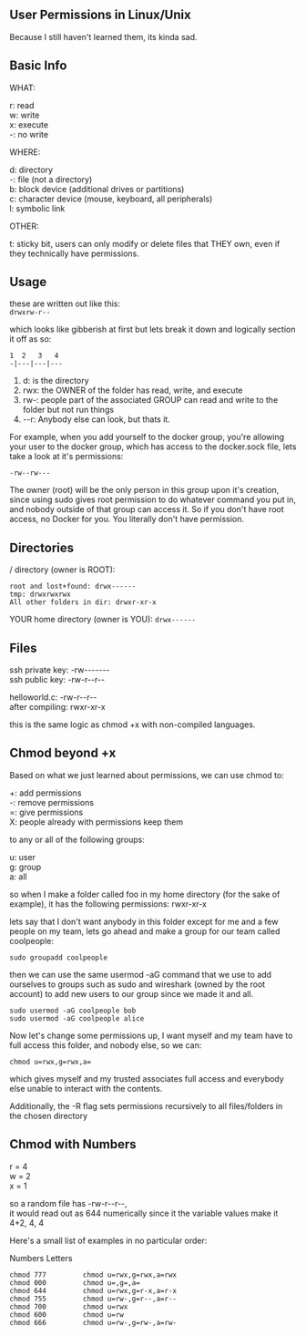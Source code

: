 User Permissions in Linux/Unix
------------------------------
Because I still haven't learned them, its kinda sad.

Basic Info
----------
WHAT: 

r: read  
w: write  
x: execute  
-: no write  


WHERE: 

d: directory  
-: file (not a directory)  
b: block device (additional drives or partitions)  
c: character device (mouse, keyboard, all peripherals)  
l: symbolic link  


OTHER: 

t: sticky bit, users can only modify or delete files that THEY own, even if they technically have permissions.

Usage
-----
these are written out like this:  
```drwxrw-r--```

which looks like gibberish at first but lets break it down and logically section it off as so: 

```
1  2   3   4
-|---|---|---
```
 


1. d: is the directory   
2.   rwx: the OWNER of the folder has read, write, and execute  
3. rw-: people part of the associated GROUP can read and write to the folder but not run things  
4. --r: Anybody else can look, but thats it.  


For example, when you add yourself to the docker group, you're allowing your user to the docker group, which has access to the docker.sock file, lets take a look at it's permissions:

```
-rw--rw---
```
The owner (root) will be the only person in this group upon it's creation, since using sudo gives root permission to do whatever command you put in, and nobody outside of that group can access it. So if you don't have root access, no Docker for you. You literally don't have permission. 

Directories
-----------
/ directory (owner is ROOT):
```
root and lost+found: drwx------ 
tmp: drwxrwxrwx 
All other folders in dir: drwxr-xr-x 
```

YOUR home directory (owner is YOU):
```drwx------```


Files
------
ssh private key: -rw-------   
ssh public key: -rw-r--r--

helloworld.c: -rw-r--r--  
after compiling: rwxr-xr-x  

this is the same logic as chmod +x with non-compiled languages.  


Chmod beyond +x
---------------
Based on what we just learned about permissions, we can use chmod to:

+: add permissions   
-: remove permissions  
=: give permissions  
X: people already with permissions keep them  

to any or all of the following groups:

u: user  
g: group    
a: all  

so when I make a folder called foo in my home directory (for the sake of example), it has the following permissions: rwxr-xr-x 

lets say that I don't want anybody in this folder except for me and a few people on my team, lets go ahead and make a group for our team called coolpeople:

```sudo groupadd coolpeople```

then we can use the same usermod -aG command that we use to add ourselves to groups such as sudo and wireshark (owned by the root account) to add new users to our group since we made it and all.
```
sudo usermod -aG coolpeople bob
sudo usermod -aG coolpeople alice
```
Now let's change some permissions up, I want myself and my team have to full access this folder, and nobody else, so we can:

```
chmod u=rwx,g=rwx,a=
```

which gives myself and my trusted associates full access and everybody else unable to interact with the contents.


Additionally, the -R flag sets permissions recursively to all files/folders in the chosen directory 

Chmod with Numbers
------------------
r = 4  
w = 2  
x = 1  

so a random file has -rw-r--r--,  
it would read out as 644 numerically since it the variable values make it 4+2, 4, 4  


Here's a small list of examples in no particular order:  

Numbers           Letters         
```
chmod 777         chmod u=rwx,g=rwx,a=rwx
chmod 000         chmod u=,g=,a=
chmod 644         chmod u=rwx,g=r-x,a=r-x
chmod 755         chmod u=rw-,g=r--,a=r--
chmod 700         chmod u=rwx
chmod 600         chmod u=rw
chmod 666         chmod u=rw-,g=rw-,a=rw-
```

